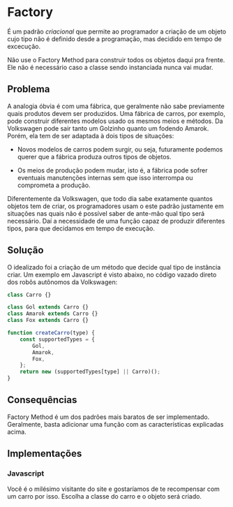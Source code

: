
# Factory

É um padrão *criacional* que permite ao programador a criação de um objeto cujo tipo não é definido desde a programação, mas decidido em tempo de excecução.

Não use o Factory Method para construir todos os objetos daqui pra frente. Ele não é necessário caso a classe sendo instanciada nunca vai mudar.

## Problema

A analogia óbvia é com uma fábrica, que geralmente não sabe previamente quais produtos devem ser produzidos. Uma fábrica de carros, por exemplo, pode construir diferentes modelos usado os mesmos meios e métodos. Da Volkswagen pode sair tanto um Golzinho quanto um fodendo Amarok. Porém, ela tem de ser adaptada à dois tipos de situações:

- Novos modelos de carros podem surgir, ou seja, futuramente podemos querer que a fábrica produza outros tipos de objetos.

- Os meios de produção podem mudar, isto é, a fábrica pode sofrer eventuais manutenções internas sem que isso interrompa ou comprometa a produção.

Diferentemente da Volkswagen, que todo dia sabe exatamente quantos objetos tem de criar, os programadores usam o este padrão justamente em situações nas quais não é possível saber de ante-mão qual tipo será necessário. Daí a necessidade de uma função capaz de produzir diferentes tipos, para que decidamos em tempo de execução.

## Solução

O idealizado foi a criação de um método que decide qual tipo de instância criar. Um exemplo em Javascript é visto abaixo, no código vazado direto dos robôs autônomos da Volkswagen:

```Javascript
class Carro {}

class Gol extends Carro {}
class Amarok extends Carro {}
class Fox extends Carro {}

function createCarro(type) {
    const supportedTypes = {
        Gol,
        Amarok,
        Fox,
    };
    return new (supportedTypes[type] || Carro)();
}

```

## Consequências

Factory Method é um dos padrões mais baratos de ser implementado. Geralmente, basta adicionar uma função com as características explicadas acima.

## Implementações

### Javascript

Você é o milésimo visitante do site e gostaríamos de te recompensar com um carro por isso. Escolha a classe do carro e o objeto será criado.
